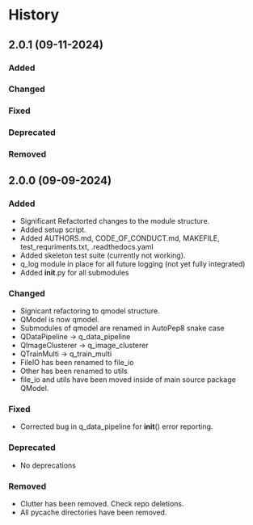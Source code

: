 # History
## 2.0.1 (09-11-2024)
### Added

### Changed
### Fixed
### Deprecated
### Removed
## 2.0.0 (09-09-2024)
### Added
- Significant Refactorted changes to the module structure.
- Added setup script.
- Added AUTHORS.md, CODE_OF_CONDUCT.md, MAKEFILE, test_requriments.txt, .readthedocs.yaml
- Added skeleton test suite (currently not working).
- q_log module in place for all future logging (not yet fully integrated)
- Added __init__.py for all submodules

### Changed
- Signicant refactoring to qmodel structure.
- QModel is now qmodel.
- Submodules of qmodel are renamed in AutoPep8 snake case
- QDataPipeline -> q_data_pipeline
- QImageClusterer -> q_image_clusterer
- QTrainMulti -> q_train_multi
- FileIO has been renamed to file_io
- Other has been renamed to utils
- file_io and utils have been moved inside of main source package QModel.

### Fixed
- Corrected bug in q_data_pipeline for __init__() error reporting.

### Deprecated
- No deprecations

### Removed
- Clutter has been removed. Check repo deletions.
- All pycache directories have been removed.
